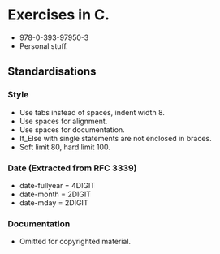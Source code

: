 # Exercises in C.
- 978-0-393-97950-3
- Personal stuff.

## Standardisations

### Style
- Use tabs instead of spaces, indent width 8.
- Use spaces for alignment.
- Use spaces for documentation.
- If_Else with single statements are not enclosed in braces.
- Soft limit 80, hard limit 100.

### Date (Extracted from RFC 3339)
- date-fullyear = 4DIGIT
- date-month    = 2DIGIT
- date-mday     = 2DIGIT

### Documentation
- Omitted for copyrighted material.

